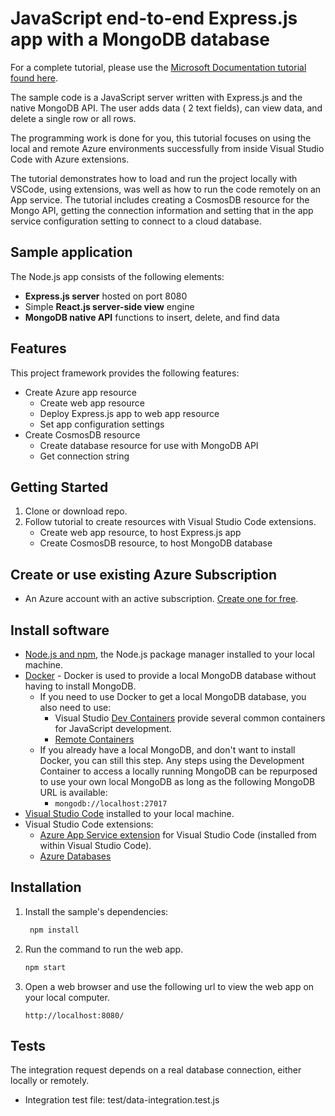 # JavaScript end-to-end Express.js app with a MongoDB database

For a complete tutorial, please use the [Microsoft Documentation tutorial found here](https://docs.microsoft.com/azure/developer/javascript/tutorial/web-app-mongodb). 

The sample code is a JavaScript server written with Express.js and the native MongoDB API. The user adds data ( 2 text fields), can view data, and delete a single row or all rows. 

The programming work is done for you, this tutorial focuses on using the local and remote Azure environments successfully from inside Visual Studio Code with Azure extensions.

The tutorial demonstrates how to load and run the project locally with VSCode, using extensions, was well as how to run the code remotely on an App service. The tutorial includes creating a CosmosDB resource for the Mongo API, getting the connection information and setting that in the app service configuration setting to connect to a cloud database. 

## Sample application

The Node.js app consists of the following elements:

* **Express.js server** hosted on port 8080
* Simple **React.js server-side view** engine
* **MongoDB native API** functions to insert, delete, and find data


## Features

This project framework provides the following features:

* Create Azure app resource
    * Create web app resource
    * Deploy Express.js app to web app resource
    * Set app configuration settings
* Create CosmosDB resource 
    * Create database resource for use with MongoDB API
    * Get connection string

## Getting Started

1. Clone or download repo.
1. Follow tutorial to create resources with Visual Studio Code extensions.
    * Create web app resource, to host Express.js app
    * Create CosmosDB resource, to host MongoDB database

## Create or use existing Azure Subscription 

* An Azure account with an active subscription. [Create one for free](https://azure.microsoft.com/free/?utm_source=campaign&utm_campaign=vscode-tutorial-appservice-extension&mktingSource=vscode-tutorial-appservice-extension).

## Install software

- [Node.js and npm](https://nodejs.org/en/download), the Node.js package manager installed to your local machine.
- [Docker](https://docs.docker.com/get-docker/) - Docker is used to provide a local MongoDB database without having to install MongoDB. 
    - If you need to use Docker to get a local MongoDB database, you also need to use:
        -  Visual Studio [Dev Containers](https://code.visualstudio.com/docs/remote/containers) provide several common containers for JavaScript development. 
        - [Remote Containers](https://marketplace.visualstudio.com/items?itemName=ms-vscode-remote.remote-containers)
    - If you already have a local MongoDB, and don't want to install Docker, you can still this step. Any steps using the Development Container to access a locally running MongoDB can be repurposed to use your own local MongoDB as long as the following MongoDB URL is available: 
        - `mongodb://localhost:27017`
- [Visual Studio Code](https://code.visualstudio.com/) installed to your local machine. 
- Visual Studio Code extensions:
    - [Azure App Service extension](https://marketplace.visualstudio.com/items?itemName=ms-azuretools.vscode-azureappservice) for Visual Studio Code (installed from within Visual Studio Code).
    - [Azure Databases](https://marketplace.visualstudio.com/items?itemName=ms-azuretools.vscode-cosmosdb)

## Installation

1. Install the sample's dependencies:

   ```javascript
    npm install
    ```

1. Run the command to run the web app.

    ```javascript
    npm start
    ```

1. Open a web browser and use the following url to view the web app on your local computer.

    ```url
    http://localhost:8080/
    ```

## Tests

The integration request depends on a real database connection, either locally or remotely. 

* Integration test file: test/data-integration.test.js
